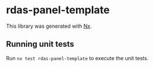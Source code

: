 # rdas-panel-template

This library was generated with [Nx](https://nx.dev).

## Running unit tests

Run `nx test rdas-panel-template` to execute the unit tests.
